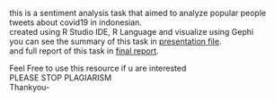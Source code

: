 this is a sentiment analysis task that aimed to analyze popular people tweets about covid19 in indonesian.<br>
created using R Studio IDE, R Language and visualize using Gephi<br>
you can see the summary of this task in [presentation file](https://github.com/IrvnC/Information-retrieval-and-sentiment-analysis-task/blob/main/COVID%2019%20TWEETS%20USING%20R/Presentation.pdf).<br>
and full report of this task in [final report](https://github.com/IrvnC/Information-retrieval-and-sentiment-analysis-task/blob/main/COVID%2019%20TWEETS%20USING%20R/Final%20Report.pdf).<br>

Feel Free to use this resource if u are interested<br>
PLEASE STOP PLAGIARISM<br>
Thankyou-
